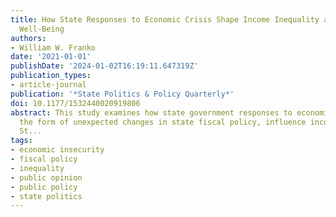 ```yaml
---
title: How State Responses to Economic Crisis Shape Income Inequality and Financial
  Well-Being
authors:
- William W. Franko
date: '2021-01-01'
publishDate: '2024-01-02T16:19:11.647319Z'
publication_types:
- article-journal
publication: '*State Politics & Policy Quarterly*'
doi: 10.1177/1532440020919806
abstract: This study examines how state government responses to economic crisis, in
  the form of unexpected changes in state fiscal policy, influence income inequality.
  St...
tags:
- economic insecurity
- fiscal policy
- inequality
- public opinion
- public policy
- state politics
---
```


